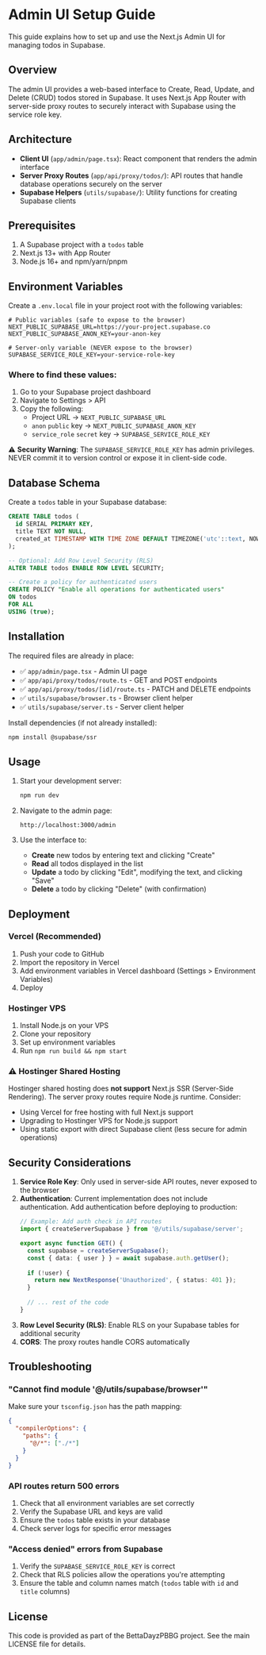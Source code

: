 # Admin UI Setup Guide

This guide explains how to set up and use the Next.js Admin UI for managing todos in Supabase.

## Overview

The admin UI provides a web-based interface to Create, Read, Update, and Delete (CRUD) todos stored in Supabase. It uses Next.js App Router with server-side proxy routes to securely interact with Supabase using the service role key.

## Architecture

- **Client UI** (`app/admin/page.tsx`): React component that renders the admin interface
- **Server Proxy Routes** (`app/api/proxy/todos/`): API routes that handle database operations securely on the server
- **Supabase Helpers** (`utils/supabase/`): Utility functions for creating Supabase clients

## Prerequisites

1. A Supabase project with a `todos` table
2. Next.js 13+ with App Router
3. Node.js 16+ and npm/yarn/pnpm

## Environment Variables

Create a `.env.local` file in your project root with the following variables:

```env
# Public variables (safe to expose to the browser)
NEXT_PUBLIC_SUPABASE_URL=https://your-project.supabase.co
NEXT_PUBLIC_SUPABASE_ANON_KEY=your-anon-key

# Server-only variable (NEVER expose to the browser)
SUPABASE_SERVICE_ROLE_KEY=your-service-role-key
```

### Where to find these values:

1. Go to your Supabase project dashboard
2. Navigate to Settings > API
3. Copy the following:
   - Project URL → `NEXT_PUBLIC_SUPABASE_URL`
   - `anon` `public` key → `NEXT_PUBLIC_SUPABASE_ANON_KEY`
   - `service_role` `secret` key → `SUPABASE_SERVICE_ROLE_KEY`

⚠️ **Security Warning**: The `SUPABASE_SERVICE_ROLE_KEY` has admin privileges. NEVER commit it to version control or expose it in client-side code.

## Database Schema

Create a `todos` table in your Supabase database:

```sql
CREATE TABLE todos (
  id SERIAL PRIMARY KEY,
  title TEXT NOT NULL,
  created_at TIMESTAMP WITH TIME ZONE DEFAULT TIMEZONE('utc'::text, NOW())
);

-- Optional: Add Row Level Security (RLS)
ALTER TABLE todos ENABLE ROW LEVEL SECURITY;

-- Create a policy for authenticated users
CREATE POLICY "Enable all operations for authenticated users"
ON todos
FOR ALL
USING (true);
```

## Installation

The required files are already in place:

- ✅ `app/admin/page.tsx` - Admin UI page
- ✅ `app/api/proxy/todos/route.ts` - GET and POST endpoints
- ✅ `app/api/proxy/todos/[id]/route.ts` - PATCH and DELETE endpoints
- ✅ `utils/supabase/browser.ts` - Browser client helper
- ✅ `utils/supabase/server.ts` - Server client helper

Install dependencies (if not already installed):

```bash
npm install @supabase/ssr
```

## Usage

1. Start your development server:
   ```bash
   npm run dev
   ```

2. Navigate to the admin page:
   ```
   http://localhost:3000/admin
   ```

3. Use the interface to:
   - **Create** new todos by entering text and clicking "Create"
   - **Read** all todos displayed in the list
   - **Update** a todo by clicking "Edit", modifying the text, and clicking "Save"
   - **Delete** a todo by clicking "Delete" (with confirmation)

## Deployment

### Vercel (Recommended)

1. Push your code to GitHub
2. Import the repository in Vercel
3. Add environment variables in Vercel dashboard (Settings > Environment Variables)
4. Deploy

### Hostinger VPS

1. Install Node.js on your VPS
2. Clone your repository
3. Set up environment variables
4. Run `npm run build && npm start`

### ⚠️ Hostinger Shared Hosting

Hostinger shared hosting does **not support** Next.js SSR (Server-Side Rendering). The server proxy routes require Node.js runtime. Consider:
- Using Vercel for free hosting with full Next.js support
- Upgrading to Hostinger VPS for Node.js support
- Using static export with direct Supabase client (less secure for admin operations)

## Security Considerations

1. **Service Role Key**: Only used in server-side API routes, never exposed to the browser
2. **Authentication**: Current implementation does not include authentication. Add authentication before deploying to production:
   ```typescript
   // Example: Add auth check in API routes
   import { createServerSupabase } from '@/utils/supabase/server';
   
   export async function GET() {
     const supabase = createServerSupabase();
     const { data: { user } } = await supabase.auth.getUser();
     
     if (!user) {
       return new NextResponse('Unauthorized', { status: 401 });
     }
     
     // ... rest of the code
   }
   ```
3. **Row Level Security (RLS)**: Enable RLS on your Supabase tables for additional security
4. **CORS**: The proxy routes handle CORS automatically

## Troubleshooting

### "Cannot find module '@/utils/supabase/browser'"

Make sure your `tsconfig.json` has the path mapping:
```json
{
  "compilerOptions": {
    "paths": {
      "@/*": ["./*"]
    }
  }
}
```

### API routes return 500 errors

1. Check that all environment variables are set correctly
2. Verify the Supabase URL and keys are valid
3. Ensure the `todos` table exists in your database
4. Check server logs for specific error messages

### "Access denied" errors from Supabase

1. Verify the `SUPABASE_SERVICE_ROLE_KEY` is correct
2. Check that RLS policies allow the operations you're attempting
3. Ensure the table and column names match (`todos` table with `id` and `title` columns)

## License

This code is provided as part of the BettaDayzPBBG project. See the main LICENSE file for details.

